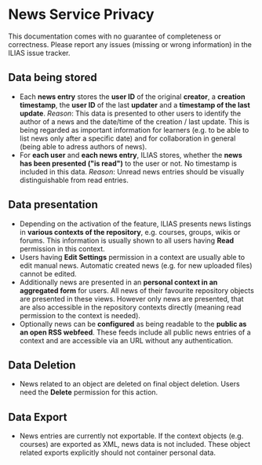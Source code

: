 # News Service Privacy

This documentation comes with no guarantee of completeness or correctness. Please report any issues (missing or wrong information) in the ILIAS issue tracker.

## Data being stored

- Each **news entry** stores the **user ID** of the original **creator**, a **creation timestamp**, the **user ID** of the last **updater** and a **timestamp of the last update**. _Reason_: This data is presented to other users to identify the author of a news and the date/time of the creation / last update. This is being regarded as important information for learners (e.g. to be able to list news only after a specific date) and for collaboration in general (being able to adress authors of news).
- For **each user** and **each news entry**, ILIAS stores, whether the **news has been presented ("is read")** to the user or not. No timestamp is included in this data. _Reason_: Unread news entries should be visually distinguishable from read entries.


## Data presentation

- Depending on the activation of the feature, ILIAS presents news listings in **various contexts of the repository**, e.g. courses, groups, wikis or forums. This information is usually shown to all users having **Read** permission in this context. 
- Users having **Edit Settings** permission in a context are usually able to edit manual news. Automatic created news (e.g. for new uploaded files) cannot be edited.
- Additionally news are presented in an **personal context in an aggregated form** for users. All news of their favourite repository objects are presented in these views. However only news are presented, that are also accessible in the repository contexts directly (meaning read permission to the context is needed).
- Optionally news can be **configured** as being readable to the **public as an open RSS webfeed**. These feeds include all public news entries of a context and are accessible via an URL without any authentication.

## Data Deletion

- News related to an object are deleted on final object deletion. Users need the **Delete** permission for this action.

## Data Export

- News entries are currently not exportable. If the context objects (e.g. courses) are exported as XML, news data is not included. These object related exports explicitly should not container personal data.
